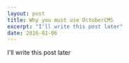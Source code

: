 ```yaml
---
layout: post
title: Why you must use OctoberCMS
excerpt: "I'll write this post later"
date: 2016-01-06
---
```


I'll write this post later
